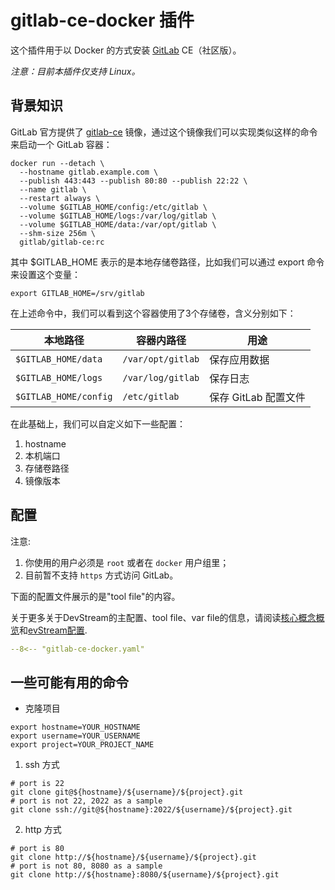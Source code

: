 # gitlab-ce-docker 插件

这个插件用于以 Docker 的方式安装 [GitLab](https://about.gitlab.com/) CE（社区版）。

_注意：目前本插件仅支持 Linux。_

## 背景知识

GitLab 官方提供了 [gitlab-ce](https://registry.hub.docker.com/r/gitlab/gitlab-ce) 镜像，通过这个镜像我们可以实现类似这样的命令来启动一个 GitLab 容器：

```shell
docker run --detach \
  --hostname gitlab.example.com \
  --publish 443:443 --publish 80:80 --publish 22:22 \
  --name gitlab \
  --restart always \
  --volume $GITLAB_HOME/config:/etc/gitlab \
  --volume $GITLAB_HOME/logs:/var/log/gitlab \
  --volume $GITLAB_HOME/data:/var/opt/gitlab \
  --shm-size 256m \
  gitlab/gitlab-ce:rc
```

其中 $GITLAB_HOME 表示的是本地存储卷路径，比如我们可以通过 export 命令来设置这个变量：

```shell
export GITLAB_HOME=/srv/gitlab
```

在上述命令中，我们可以看到这个容器使用了3个存储卷，含义分别如下：

| 本地路径               | 容器内路径          | 用途               |
| --------------------- | ----------------- | ----------------- |
| `$GITLAB_HOME/data`   | `/var/opt/gitlab` | 保存应用数据        |
| `$GITLAB_HOME/logs`   | `/var/log/gitlab` | 保存日志            |
| `$GITLAB_HOME/config` | `/etc/gitlab`     | 保存 GitLab 配置文件 |

在此基础上，我们可以自定义如下一些配置：

1. hostname
2. 本机端口
3. 存储卷路径
4. 镜像版本

## 配置

注意: 
1. 你使用的用户必须是 `root` 或者在 `docker` 用户组里；
2. 目前暂不支持 `https` 方式访问 GitLab。

下面的配置文件展示的是"tool file"的内容。

关于更多关于DevStream的主配置、tool file、var file的信息，请阅读[核心概念概览](../core-concepts/core-concepts.md.zh)和[evStream配置](../core-concepts/config.zh.md).

```yaml
--8<-- "gitlab-ce-docker.yaml"
```

## 一些可能有用的命令

- 克隆项目

```shell
export hostname=YOUR_HOSTNAME
export username=YOUR_USERNAME
export project=YOUR_PROJECT_NAME
```

1. ssh 方式

```shell
# port is 22
git clone git@${hostname}/${username}/${project}.git
# port is not 22, 2022 as a sample
git clone ssh://git@${hostname}:2022/${username}/${project}.git
```

2. http 方式

```shell
# port is 80
git clone http://${hostname}/${username}/${project}.git
# port is not 80, 8080 as a sample
git clone http://${hostname}:8080/${username}/${project}.git
```
